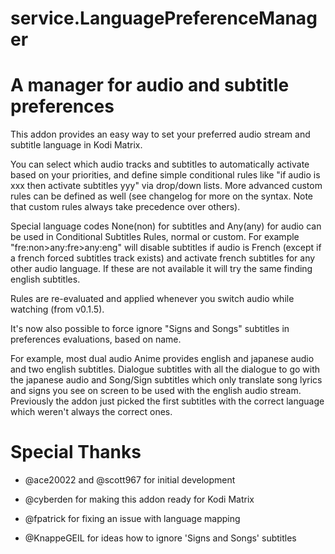 service.LanguagePreferenceManager
=================================

A manager for audio and subtitle preferences
============================================

This addon provides an easy way to set your preferred audio stream and subtitle language in Kodi Matrix.

You can select which audio tracks and subtitles to automatically activate based on your priorities, and define simple conditional rules like "if audio is xxx then activate subtitles yyy" via drop/down lists.
More advanced custom rules can be defined as well (see changelog for more on the syntax. Note that custom rules always take precedence over others).

Special language codes None(non) for subtitles and Any(any) for audio can be used in Conditional Subtitles Rules, normal or custom.
For example "fre:non>any:fre>any:eng" will disable subtitles if audio is French (except if a french forced subtitles track exists) and activate french subtitles for any other audio language. If these are not available it will try the same finding english subtitles.

Rules are re-evaluated and applied whenever you switch audio while watching (from v0.1.5).

It's now also possible to force ignore "Signs and Songs" subtitles in preferences evaluations, based on name.

For example, most dual audio Anime provides english and japanese audio and two english subtitles. Dialogue subtitles with all the dialogue to go with the japanese audio and Song/Sign subtitles which only translate song lyrics and signs you see on screen to be used with the english audio stream. Previously the addon just picked the first subtitles with the correct language which weren't always the correct ones.

Special Thanks
==============

- @ace20022 and @scott967 for initial development

- @cyberden for making this addon ready for Kodi Matrix

- @fpatrick for fixing an issue with language mapping

- @KnappeGEIL for ideas how to ignore 'Signs and Songs' subtitles
